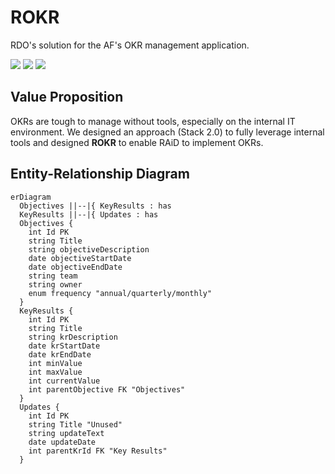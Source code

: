 # ROKR
RDO's solution for the AF's OKR management application.

<p>
  <img src="https://badges.aleen42.com/src/javascript.svg">
  <img src="https://badges.aleen42.com/src/react.svg">
  <img src="https://badges.aleen42.com/src/react-router.svg">
</p>

## Value Proposition
OKRs are tough to manage without tools, especially on the internal IT environment. We designed an approach (Stack 2.0) to fully leverage internal tools and designed **ROKR** to enable RAiD to implement OKRs.

## Entity-Relationship Diagram

```mermaid
erDiagram
  Objectives ||--|{ KeyResults : has
  KeyResults ||--|{ Updates : has
  Objectives {
    int Id PK
    string Title
    string objectiveDescription
    date objectiveStartDate
    date objectiveEndDate
    string team
    string owner
    enum frequency "annual/quarterly/monthly"
  }
  KeyResults {
    int Id PK
    string Title
    string krDescription
    date krStartDate
    date krEndDate
    int minValue
    int maxValue
    int currentValue
    int parentObjective FK "Objectives"
  }
  Updates {
    int Id PK
    string Title "Unused"
    string updateText
    date updateDate
    int parentKrId FK "Key Results"
  }
```